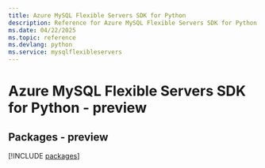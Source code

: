 ```yaml
---
title: Azure MySQL Flexible Servers SDK for Python
description: Reference for Azure MySQL Flexible Servers SDK for Python
ms.date: 04/22/2025
ms.topic: reference
ms.devlang: python
ms.service: mysqlflexibleservers
---
```

# Azure MySQL Flexible Servers SDK for Python - preview
## Packages - preview
[!INCLUDE [packages](mysql-flexible-servers-index.md)]